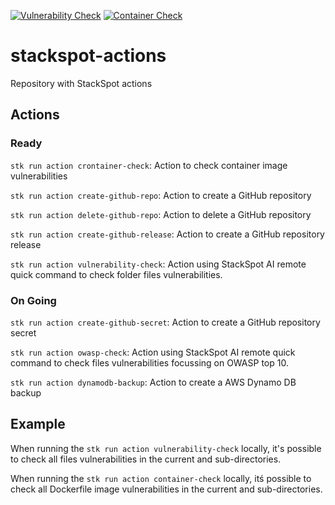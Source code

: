 [![Vulnerability Check](https://github.com/GuillaumeFalourd/stackspot-actions/actions/workflows/vulnerability-check.yaml/badge.svg)](https://github.com/GuillaumeFalourd/stackspot-actions/actions/workflows/vulnerability-check.yaml) [![Container Check](https://github.com/GuillaumeFalourd/stackspot-actions/actions/workflows/container-check.yaml/badge.svg)](https://github.com/GuillaumeFalourd/stackspot-actions/actions/workflows/container-check.yaml)

# stackspot-actions

Repository with StackSpot actions

## Actions

### Ready

`stk run action crontainer-check`: Action to check container image vulnerabilities

`stk run action create-github-repo`: Action to create a GitHub repository

`stk run action delete-github-repo`: Action to delete a GitHub repository

`stk run action create-github-release`: Action to create a GitHub repository release

`stk run action vulnerability-check`: Action using StackSpot AI remote quick command to check folder files vulnerabilities.

### On Going

`stk run action create-github-secret`: Action to create a GitHub repository secret

`stk run action owasp-check`: Action using StackSpot AI remote quick command to check files vulnerabilities focussing on OWASP top 10. 

`stk run action dynamodb-backup`: Action to create a AWS Dynamo DB backup

## Example

When running the `stk run action vulnerability-check` locally, it's possible to check all files vulnerabilities in the current and sub-directories.

When running the `stk run action container-check` locally, itś possible to check all Dockerfile image vulnerabilities in the current and sub-directories.